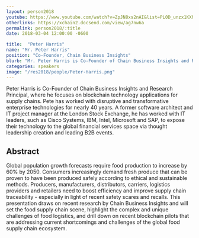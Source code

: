 ```yaml
---
layout: person2018
youtube: https://www.youtube.com/watch?v=ZpJN8xs2nAI&list=PL0D_unzx1KXhvrIzPl1j0mrihgq44nGOh&index=16&t=0s
otherlinks: https://xchain2.docsend.com/view/ag7nw6a
permalink: person2018/:title
date: 2018-03-04 12:00:00 -0600

title:  "Peter Harris"
name: "Mr. Peter Harris"
position: "Co-Founder, Chain Business Insights"
blurb: "Mr. Peter Harris is Co-Founder of Chain Business Insights and Research Principal, where he focuses on blockchain technology applications for supply chains."
categories: speakers
image: "/res2018/people/Peter-Harris.png"
---
```


Peter Harris is Co-Founder of Chain Business Insights and Research Principal, where he focuses on blockchain technology applications for supply chains. Pete has worked with disruptive and transformative enterprise technologies for nearly 40 years. A former software architect and IT project manager at the London Stock Exchange, he has worked with IT leaders, such as Cisco Systems, IBM, Intel, Microsoft and SAP, to expose their technology to the global financial services space via thought leadership creation and leading B2B events.

## Abstract
Global population growth forecasts require food production to increase by 60% by 2050. Consumers increasingly demand fresh produce that can be proven to have been produced safely according to ethical and sustainable methods. Producers, manufacturers, distributors, carriers, logistics providers and retailers need to boost efficiency and improve supply chain traceability - especially in light of recent safety scares and recalls. This presentation draws on recent research by Chain Business Insights and will set the food supply chain scene, highlight the complex and unique challenges of food logistics, and drill down on recent blockchain pilots that are addressing current shortcomings and challenges of the global food supply chain ecosystem.
